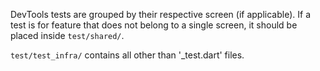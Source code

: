DevTools tests are grouped by their respective screen (if applicable). If a test is for feature that does not belong to
a single screen, it should be placed inside `test/shared/`.

`test/test_infra/` contains all other than '_test.dart' files.
